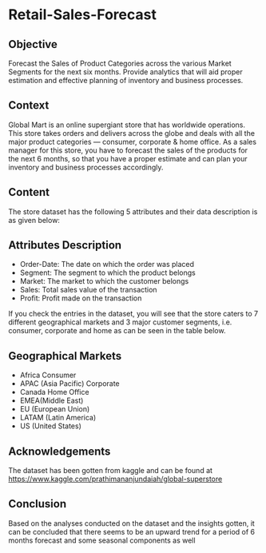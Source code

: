 # Retail-Sales-Forecast

 ## Objective
 Forecast the Sales of Product Categories across the various  Market Segments for the next six months. Provide analytics that will aid proper estimation and effective  planning of inventory and business processes.

## Context
Global Mart is an online supergiant store that has worldwide operations. This store takes orders and delivers across the globe and deals with all the major product categories — consumer, corporate & home office. As a sales manager for this store, you have to forecast the sales of the products for the next 6 months, so that you have a proper estimate and can plan your inventory and business processes accordingly.

## Content
The store dataset has the following 5 attributes and their data description is as given below:

## Attributes Description
- Order-Date: The date on which the order was placed
- Segment: The segment to which the product belongs
- Market: The market to which the customer belongs
- Sales: Total sales value of the transaction
- Profit: Profit made on the transaction

If you check the entries in the dataset, you will see that the store caters to 7 different geographical markets and 3 major customer segments, i.e. consumer, corporate and home as can be seen in the table below.

## Geographical Markets
- Africa Consumer
- APAC (Asia Pacific) Corporate
- Canada Home Office
- EMEA(Middle East)
- EU (European Union)
- LATAM (Latin America)
- US (United States)

## Acknowledgements
The dataset has been gotten from kaggle and can be found at https://www.kaggle.com/prathimananjundaiah/global-superstore

## Conclusion
Based on the analyses conducted on the dataset and the insights gotten, it can be concluded that there seems to be an upward trend for a period of 6 months forecast and some seasonal components as well

